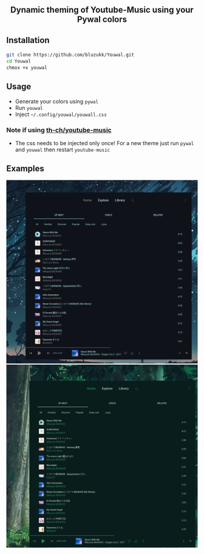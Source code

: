 <h2 align="center">Dynamic theming of Youtube-Music using your Pywal colors</h2>


## Installation
```bash
git clone https://github.com/bluzukk/Youwal.git
cd Youwal
chmox +x youwal
```

## Usage
* Generate your colors using `pywal`
* Run `youwal` 
* Inject `~/.config/youwal/youwall.css`

### Note if using [th-ch/youtube-music](th-ch/youtube-music)
* The css needs to be injected only once! For a new theme just run `pywal` and `youwal` then restart `youtube-music`

## Examples

![](.screenshots/blue.png)
![](.screenshots/green.png)

